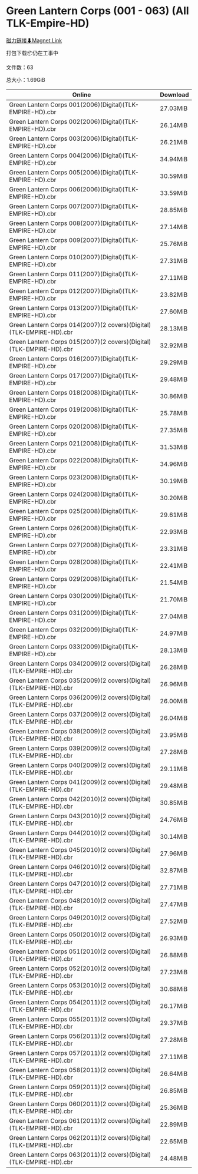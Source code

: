 # Green Lantern Corps (001 - 063) (All TLK-Empire-HD)

[磁力链接⬇Magnet Link](magnet:?xt=urn:btih:1650764ee8ed7b9f5d24d300e4dea69b47f3af5c&dn=Green%20Lantern%20Corps%20%28001%20-%20063%29%20%28All%20TLK-Empire-HD%29)

打包下载📦仍在工事中

文件数：63

总大小：1.69GiB

Online | Download
--- | ---
Green Lantern Corps 001(2006)(Digital)(TLK-EMPIRE-HD).cbr | 27.03MiB
Green Lantern Corps 002(2006)(Digital)(TLK-EMPIRE-HD).cbr | 26.14MiB
Green Lantern Corps 003(2006)(Digital)(TLK-EMPIRE-HD).cbr | 26.21MiB
Green Lantern Corps 004(2006)(Digital)(TLK-EMPIRE-HD).cbr | 34.94MiB
Green Lantern Corps 005(2006)(Digital)(TLK-EMPIRE-HD).cbr | 30.59MiB
Green Lantern Corps 006(2006)(Digital)(TLK-EMPIRE-HD).cbr | 33.59MiB
Green Lantern Corps 007(2007)(Digital)(TLK-EMPIRE-HD).cbr | 28.85MiB
Green Lantern Corps 008(2007)(Digital)(TLK-EMPIRE-HD).cbr | 27.14MiB
Green Lantern Corps 009(2007)(Digital)(TLK-EMPIRE-HD).cbr | 25.76MiB
Green Lantern Corps 010(2007)(Digital)(TLK-EMPIRE-HD).cbr | 27.31MiB
Green Lantern Corps 011(2007)(Digital)(TLK-EMPIRE-HD).cbr | 27.11MiB
Green Lantern Corps 012(2007)(Digital)(TLK-EMPIRE-HD).cbr | 23.82MiB
Green Lantern Corps 013(2007)(Digital)(TLK-EMPIRE-HD).cbr | 27.60MiB
Green Lantern Corps 014(2007)(2 covers)(Digital)(TLK-EMPIRE-HD).cbr | 28.13MiB
Green Lantern Corps 015(2007)(2 covers)(Digital)(TLK-EMPIRE-HD).cbr | 32.92MiB
Green Lantern Corps 016(2007)(Digital)(TLK-EMPIRE-HD).cbr | 29.29MiB
Green Lantern Corps 017(2007)(Digital)(TLK-EMPIRE-HD).cbr | 29.48MiB
Green Lantern Corps 018(2008)(Digital)(TLK-EMPIRE-HD).cbr | 30.86MiB
Green Lantern Corps 019(2008)(Digital)(TLK-EMPIRE-HD).cbr | 25.78MiB
Green Lantern Corps 020(2008)(Digital)(TLK-EMPIRE-HD).cbr | 27.35MiB
Green Lantern Corps 021(2008)(Digital)(TLK-EMPIRE-HD).cbr | 31.53MiB
Green Lantern Corps 022(2008)(Digital)(TLK-EMPIRE-HD).cbr | 34.96MiB
Green Lantern Corps 023(2008)(Digital)(TLK-EMPIRE-HD).cbr | 30.19MiB
Green Lantern Corps 024(2008)(Digital)(TLK-EMPIRE-HD).cbr | 30.20MiB
Green Lantern Corps 025(2008)(Digital)(TLK-EMPIRE-HD).cbr | 29.61MiB
Green Lantern Corps 026(2008)(Digital)(TLK-EMPIRE-HD).cbr | 22.93MiB
Green Lantern Corps 027(2008)(Digital)(TLK-EMPIRE-HD).cbr | 23.31MiB
Green Lantern Corps 028(2008)(Digital)(TLK-EMPIRE-HD).cbr | 22.41MiB
Green Lantern Corps 029(2008)(Digital)(TLK-EMPIRE-HD).cbr | 21.54MiB
Green Lantern Corps 030(2009)(Digital)(TLK-EMPIRE-HD).cbr | 21.70MiB
Green Lantern Corps 031(2009)(Digital)(TLK-EMPIRE-HD).cbr | 27.04MiB
Green Lantern Corps 032(2009)(Digital)(TLK-EMPIRE-HD).cbr | 24.97MiB
Green Lantern Corps 033(2009)(Digital)(TLK-EMPIRE-HD).cbr | 28.13MiB
Green Lantern Corps 034(2009)(2 covers)(Digital)(TLK-EMPIRE-HD).cbr | 26.28MiB
Green Lantern Corps 035(2009)(2 covers)(Digital)(TLK-EMPIRE-HD).cbr | 26.96MiB
Green Lantern Corps 036(2009)(2 covers)(Digital)(TLK-EMPIRE-HD).cbr | 26.00MiB
Green Lantern Corps 037(2009)(2 covers)(Digital)(TLK-EMPIRE-HD).cbr | 26.04MiB
Green Lantern Corps 038(2009)(2 covers)(Digital)(TLK-EMPIRE-HD).cbr | 23.95MiB
Green Lantern Corps 039(2009)(2 covers)(Digital)(TLK-EMPIRE-HD).cbr | 27.28MiB
Green Lantern Corps 040(2009)(2 covers)(Digital)(TLK-EMPIRE-HD).cbr | 29.11MiB
Green Lantern Corps 041(2009)(2 covers)(Digital)(TLK-EMPIRE-HD).cbr | 29.48MiB
Green Lantern Corps 042(2010)(2 covers)(Digital)(TLK-EMPIRE-HD).cbr | 30.85MiB
Green Lantern Corps 043(2010)(2 covers)(Digital)(TLK-EMPIRE-HD).cbr | 24.76MiB
Green Lantern Corps 044(2010)(2 covers)(Digital)(TLK-EMPIRE-HD).cbr | 30.14MiB
Green Lantern Corps 045(2010)(2 covers)(Digital)(TLK-EMPIRE-HD).cbr | 27.96MiB
Green Lantern Corps 046(2010)(2 covers)(Digital)(TLK-EMPIRE-HD).cbr | 32.87MiB
Green Lantern Corps 047(2010)(2 covers)(Digital)(TLK-EMPIRE-HD).cbr | 27.71MiB
Green Lantern Corps 048(2010)(2 covers)(Digital)(TLK-EMPIRE-HD).cbr | 27.47MiB
Green Lantern Corps 049(2010)(2 covers)(Digital)(TLK-EMPIRE-HD).cbr | 27.52MiB
Green Lantern Corps 050(2010)(2 covers)(Digital)(TLK-EMPIRE-HD).cbr | 26.93MiB
Green Lantern Corps 051(2010)(2 covers)(Digital)(TLK-EMPIRE-HD).cbr | 26.88MiB
Green Lantern Corps 052(2010)(2 covers)(Digital)(TLK-EMPIRE-HD).cbr | 27.23MiB
Green Lantern Corps 053(2010)(2 covers)(Digital)(TLK-EMPIRE-HD).cbr | 30.68MiB
Green Lantern Corps 054(2011)(2 covers)(Digital)(TLK-EMPIRE-HD).cbr | 26.17MiB
Green Lantern Corps 055(2011)(2 covers)(Digital)(TLK-EMPIRE-HD).cbr | 29.37MiB
Green Lantern Corps 056(2011)(2 covers)(Digital)(TLK-EMPIRE-HD).cbr | 27.28MiB
Green Lantern Corps 057(2011)(2 covers)(Digital)(TLK-EMPIRE-HD).cbr | 27.11MiB
Green Lantern Corps 058(2011)(2 covers)(Digital)(TLK-EMPIRE-HD).cbr | 26.64MiB
Green Lantern Corps 059(2011)(2 covers)(Digital)(TLK-EMPIRE-HD).cbr | 26.85MiB
Green Lantern Corps 060(2011)(2 covers)(Digital)(TLK-EMPIRE-HD).cbr | 25.36MiB
Green Lantern Corps 061(2011)(2 covers)(Digital)(TLK-EMPIRE-HD).cbr | 22.89MiB
Green Lantern Corps 062(2011)(2 covers)(Digital)(TLK-EMPIRE-HD).cbr | 22.65MiB
Green Lantern Corps 063(2011)(2 covers)(Digital)(TLK-EMPIRE-HD).cbr | 24.48MiB